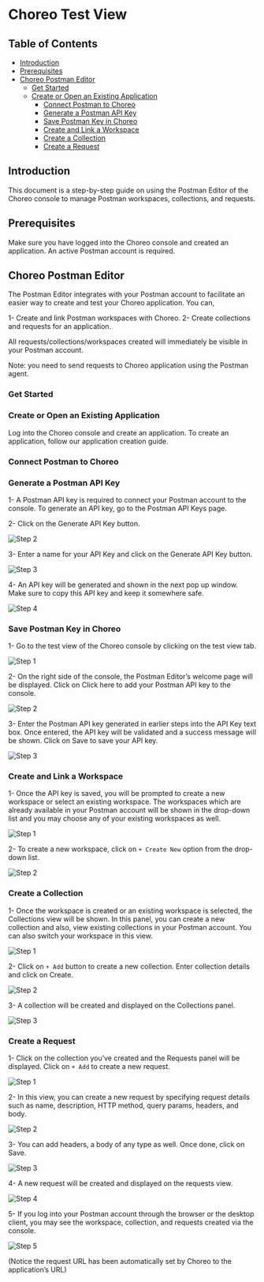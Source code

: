 # Choreo Test View 

## Table of Contents
<!--ts-->

- [Introduction](#Introduction)
- [Prerequisites](#Prerequisites)
- [Choreo Postman Editor](#Choreo-Postman-Editor)
  - [Get Started](#Get-Started)
  - [Create or Open an Existing Application](#Create-or-Open-an-Existing-Application)
    - [Connect Postman to Choreo](#Connect-Postman-to-Choreo)
    - [Generate a Postman API Key](#Generate-a-Postman-API-Key)
    - [Save Postman Key in Choreo](#Save-Postman-Key-in-Choreo)
    - [Create and Link a Workspace](#Create-and-Link-a-Workspace)
    - [Create a Collection](#Create-a-Collection)
    - [Create a Request](#Create-a-Request)

<!--te-->

## Introduction 

This document is a step-by-step guide on using the Postman Editor of the Choreo console to manage Postman workspaces, collections, and requests.

## Prerequisites 
Make sure you have logged into the Choreo console and created an application.
An active Postman account is required.

## Choreo Postman Editor
The Postman Editor integrates with your Postman account to facilitate an easier way to create and test your Choreo application. You can,

1- Create and link Postman workspaces with Choreo.
2- Create collections and requests for an application.

All requests/collections/workspaces created will immediately be visible in your Postman account.

Note: you need to send requests to Choreo application using the Postman agent.

### Get Started

### Create or Open an Existing Application
Log into the Choreo console and create an application. To create an application, follow our application creation guide.

### Connect Postman to Choreo

### Generate a Postman API Key

1- A Postman API key is required to connect your Postman account to the console. To generate an API key, go to the Postman API Keys page.

2- Click on the Generate API Key button.

![Step 2](images/test/image14.png)

3- Enter a name for your API Key and click on the Generate API Key button.

![Step 3](images/test/image4.png)

4- An API key will be generated and shown in the next pop up window. Make sure to copy this API key and keep it somewhere safe.

![Step 4](images/test/image2.png)

### Save Postman Key in Choreo

1- Go to the test view of the Choreo console by clicking on the test view tab.

![Step 1](images/test/image18.png)

2- On the right side of the console, the Postman Editor’s welcome page will be displayed. Click on Click here to add your Postman API key to the console.

![Step 2](images/test/image7.png)

3- Enter the Postman API key generated in earlier steps into the API Key text box. Once entered, the API key will be validated and a success message will be shown. Click on Save to save your API key.

![Step 3](images/test/image10.png)


### Create and Link a Workspace

1- Once the API key is saved, you will be prompted to create a new workspace or select an existing workspace. The workspaces which are already available in your Postman account will be shown in the drop-down list and you may choose any of your existing workspaces as well.

![Step 1](images/test/image5.png)

2- To create a new workspace, click on `+ Create New` option from the drop-down list.

![Step 2](images/test/image15.png)

### Create a Collection

1- Once the workspace is created or an existing workspace is selected, the Collections view will be shown. In this panel, you can create a new collection and also, view existing collections in your Postman account. You can also switch your workspace in this view.

![Step 1](images/test/image11.png)

2- Click on `+ Add` button to create a new collection. Enter collection details and click on Create.

![Step 2](images/test/image16.png)

3- A collection will be created and displayed on the Collections panel.

![Step 3](images/test/image6.png)

### Create a Request

1- Click on the collection you’ve created and the Requests panel will be displayed. Click on `+ Add` to create a new request.

![Step 1](images/test/image1.png)

2- In this view, you can create a new request by specifying request details such as name, description, HTTP method, query params, headers, and body.

![Step 2](images/test/image9.png)

3- You can add headers, a body of any type as well. Once done, click on Save.

![Step 3](images/test/image12.png)

4- A new request will be created and displayed on the requests view.

![Step 4](images/test/image17.png)

5- If you log into your Postman account through the browser or the desktop client, you may see the workspace, collection, and requests created via the console.

![Step 5](images/test/image3.png)

(Notice the request URL has been automatically set by Choreo to the application’s URL)
 

